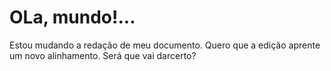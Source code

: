 # OLa, mundo!...
Estou mudando a redação de meu documento.
Quero que a edição aprente um novo alinhamento.
Será que vai darcerto?
